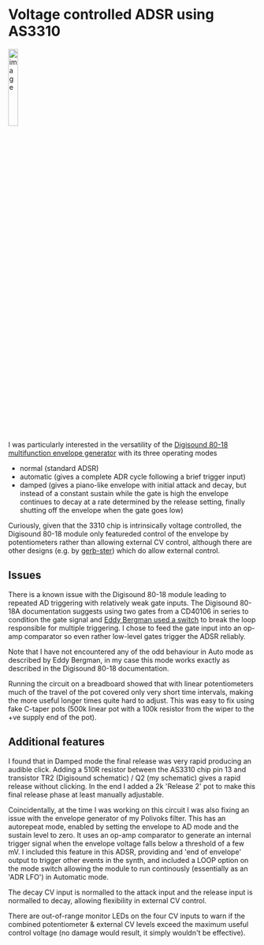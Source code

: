 # Voltage controlled ADSR using AS3310

<img width="20%" height="20%" alt="image" src="https://github.com/user-attachments/assets/1e044e15-837f-4e2f-a648-28ea6051b577" />


I was particularly interested in the versatility of the [Digisound 80-18 multifunction envelope generator]( http://www.digisound80.co.uk/digisound/modules/80-18.htm) with its three operating modes
- normal (standard ADSR)
- automatic (gives a complete ADR cycle following a brief trigger input)
- damped (gives a piano-like envelope with initial attack and decay, but instead of a constant sustain while the gate is high the envelope continues to decay at a rate determined by the release setting, finally shutting off the envelope when the gate goes low)

Curiously, given that the 3310 chip is intrinsically voltage controlled, the Digisound 80-18 module only featureded control of the envelope by potentiometers rather than allowing external CV control, although there are other designs (e.g. by [gerb-ster](https://github.com/gerb-ster/Curtis-VC-ADSR)) which do allow external control.

## Issues
There is a known issue with the Digisound 80-18 module leading to repeated AD triggering with relatively weak gate inputs. The Digisound 80-18A documentation suggests using two gates from a CD40106 in series to condition the gate signal and [Eddy Bergman used a switch](https://www.eddybergman.com/2020/05/synthesizer-build-part-33-digisound-80.html) to break the loop responsible for multiple triggering. I chose to feed the gate input into an op-amp comparator so even rather low-level gates trigger the ADSR reliably.

Note that I have not encountered any of the odd behaviour in Auto mode as described by Eddy Bergman, in my case this mode works exactly as described in the Digisound 80-18 documentation.

Running the circuit on a breadboard showed that with linear potentiometers much of the travel of the pot covered only very short time intervals, making the more useful longer times quite hard to adjust. This was easy to fix using fake C-taper pots (500k linear pot with a 100k resistor from the wiper to the +ve supply end of the pot).

## Additional features
I found that in Damped mode the final release was very rapid producing an audible click. Adding a 510R resistor between the AS3310 chip pin 13 and transistor TR2 (Digisound schematic) / Q2 (my schematic) gives a rapid release without clicking. In the end I added a 2k 'Release 2' pot to make this final release phase at least manually adjustable.

Coincidentally, at the time I was working on this circuit I was also fixing an issue with the envelope generator of my Polivoks filter. This has an autorepeat mode, enabled by setting the envelope to AD mode and the sustain level to zero. It uses an op-amp comparator to generate an internal trigger signal when the envelope voltage falls below a threshold of a few mV. I included this feature in this ADSR, providing and 'end of envelope' output to trigger other events in the synth, and included a LOOP option on the mode switch allowing the module to run continously (essentially as an 'ADR LFO') in Automatic mode.

The decay CV input is normalled to the attack input and the release input is normalled to decay, allowing flexibility in external CV control.

There are out-of-range monitor LEDs on the four CV inputs to warn if the combined potentiometer & external CV levels exceed the maximum useful control voltage (no damage would result, it simply wouldn't be effective).
